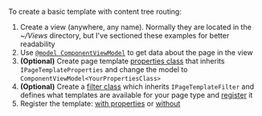 To create a basic template with content tree routing:

1. Create a view (anywhere, any name). Normally they are located in the _~/Views_ directory, but I've sectioned these examples for better readability
1. Use [`@model ComponentViewModel`](https://github.com/kentico-ericd/xperience-template-samples/blob/master/BlankCore/BasicTemplate/_AltTemplate.cshtml#L9) to get data about the page in the view
1. __(Optional)__ Create page template [properties class](https://github.com/kentico-ericd/xperience-template-samples/blob/master/BlankCore/BasicTemplate/BasicTemplateProperties.cs) that inherits `IPageTemplateProperties` and change the model to `ComponentViewModel<YourPropertiesClass>`
1. __(Optional)__ Create a [filter class](https://github.com/kentico-ericd/xperience-template-samples/blob/master/BlankCore/BasicTemplate/BasicTemplateFilter.cs) which inherits `IPageTemplateFilter` and defines what templates are available for your page type and [register](https://github.com/kentico-ericd/xperience-template-samples/blob/master/BlankCore/Startup.cs#L38) it
1. Register the template: [with properties](https://github.com/kentico-ericd/xperience-template-samples/blob/master/BlankCore/Registrations.cs#L9) or [without](https://github.com/kentico-ericd/xperience-template-samples/blob/master/BlankCore/Registrations.cs#L14)
